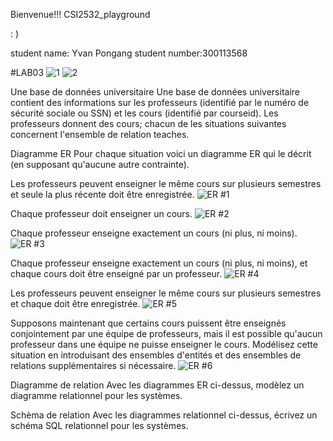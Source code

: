 Bienvenue!!! CSI2532_playground 

 : )

student name:  Yvan Pongang
student number:300113568

#LAB03
![1](https://github.com/yvan04/csi2532_playground/tree/lab03/IMG-1016.jpg)
![2](https://github.com/yvan04/csi2532_playground/tree/lab03/IMG-1017.jpg)

Une base de données universitaire
Une base de données universitaire contient des informations sur les professeurs (identifié par le numéro de sécurité sociale ou SSN) et les cours (identifié par courseid). Les professeurs donnent des cours; chacun de les situations suivantes concernent l'ensemble de relation teaches.

Diagramme ER
Pour chaque situation voici un diagramme ER qui le décrit (en supposant qu'aucune autre contrainte).

Les professeurs peuvent enseigner le même cours sur plusieurs semestres et seule la plus récente doit être enregistrée.
![ER #1](https://github.com/yvan04/csi2532_playground/tree/lab03/er_01.png)

Chaque professeur doit enseigner un cours.
![ER #2](https://github.com/yvan04/csi2532_playground/tree/lab03/er_02.png)

Chaque professeur enseigne exactement un cours (ni plus, ni moins).
![ER #3](https://github.com/yvan04/csi2532_playground/tree/lab03/er_03.png)

Chaque professeur enseigne exactement un cours (ni plus, ni moins), et chaque cours doit être enseigné par un professeur.
![ER #4](https://github.com/yvan04/csi2532_playground/tree/lab03/er_04.png)

Les professeurs peuvent enseigner le même cours sur plusieurs semestres et chaque doit être enregistrée.
![ER #5](https://github.com/yvan04/csi2532_playground/tree/lab03/er_05.png)

Supposons maintenant que certains cours puissent être enseignés conjointement par une équipe de professeurs, mais il est possible qu'aucun professeur dans une équipe ne puisse enseigner le cours. Modélisez cette situation en introduisant des ensembles d'entités et des ensembles de relations supplémentaires si nécessaire.
![ER #6](https://github.com/yvan04/csi2532_playground/tree/lab03/er_06.png)

Diagramme de relation
Avec les diagrammes ER ci-dessus, modèlez un diagramme relationnel pour les systèmes.

Schèma de relation
Avec les diagrammes relationnel ci-dessus, écrivez un schéma SQL relationnel pour les systèmes.
